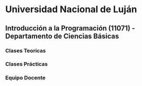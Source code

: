 # Universidad Nacional de Luján
## Introducción a la Programación (11071) - Departamento de Ciencias Básicas

### Clases Teoricas

### Clases Prácticas

### Equipo Docente

